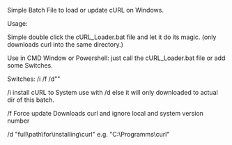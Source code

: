 Simple Batch File to load or update cURL on Windows.

Usage:

Simple double click the cURL_Loader.bat file and let it do its magic.
(only downloads curl into the same directory.)

Use in CMD Window or Powershell:
just call the cURL_Loader.bat file or add some Switches.

Switches: /i /f /d""

/i install cURL to System
use with /d else it will only downloaded to actual dir of this batch.

/f Force update
Downloads curl and ignore local and system version number

/d "full\path\for\installing\curl\"
e.g. "C:\Programms\curl\"